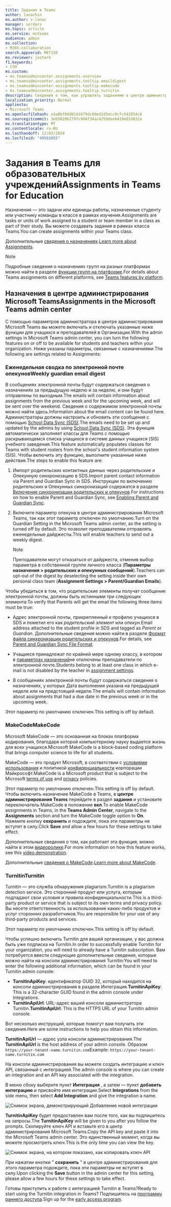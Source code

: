 ```yaml
---
title: Задания в Teams
author: lanachin
ms.author: v-lanac
manager: serdars
ms.topic: article
ms.service: msteams
audience: admin
ms.collection:
- M365-collaboration
search.appverid: MET150
ms.reviewer: jastark
f1.keywords:
- CSH
ms.custom:
- ms.teamsadmincenter.assignments.overview
- ms.teamsadmincenter.assignments.tooltip.emaildigest
- ms.teamsadmincenter.assignments.tooltip.makecode
- ms.teamsadmincenter.assignments.tooltip.turnitin
description: Сведения о том, как управлять заданиями в центре администрирования Microsoft Teams в Teams для образовательных учреждений.
localization_priority: Normal
appliesto:
- Microsoft Teams
ms.openlocfilehash: e3a0bf0dd0141679dc89ed1d5ecc0cfc542854c8
ms.sourcegitcommit: 3eb5820b279fc904f34ac4259deeb419e02d832a
ms.translationtype: MT
ms.contentlocale: ru-RU
ms.lasthandoff: 12/03/2020
ms.locfileid: "49561055"
---
```

# <a name="assignments-in-teams-for-education"></a><span data-ttu-id="c879c-103">Задания в Teams для образовательных учреждений</span><span class="sxs-lookup"><span data-stu-id="c879c-103">Assignments in Teams for Education</span></span>

<span data-ttu-id="c879c-104">Назначения — это задачи или единицы работы, назначенные студенту или участнику команды в классе в рамках изучения.</span><span class="sxs-lookup"><span data-stu-id="c879c-104">Assignments are tasks or units of work assigned to a student or team member in a class as part of their study.</span></span> <span data-ttu-id="c879c-105">Вы можете создавать задания в рамках класса Teams.</span><span class="sxs-lookup"><span data-stu-id="c879c-105">You can create assignments within your Teams class.</span></span>

<span data-ttu-id="c879c-106">Дополнительные [сведения о назначениях](https://support.office.com/article/microsoft-teams-5aa4431a-8a3c-4aa5-87a6-b6401abea114?ui=en-US&rs=en-IE&ad=IE#ID0EAABAAA=Assignments).</span><span class="sxs-lookup"><span data-stu-id="c879c-106">[Learn more about Assignments](https://support.office.com/article/microsoft-teams-5aa4431a-8a3c-4aa5-87a6-b6401abea114?ui=en-US&rs=en-IE&ad=IE#ID0EAABAAA=Assignments).</span></span>

> [!Note]
> <span data-ttu-id="c879c-107">Подробные сведения о назначениях групп на разных платформах можно найти в разделе [функции групп на платформе](https://support.microsoft.com/office/teams-features-by-platform-debe7ff4-7db4-4138-b7d0-fcc276f392d3).</span><span class="sxs-lookup"><span data-stu-id="c879c-107">For details about Teams assignments on different platforms, see [Teams features by platform](https://support.microsoft.com/office/teams-features-by-platform-debe7ff4-7db4-4138-b7d0-fcc276f392d3).</span></span>

## <a name="assignments-in-the-microsoft-teams-admin-center"></a><span data-ttu-id="c879c-108">Назначения в центре администрирования Microsoft Teams</span><span class="sxs-lookup"><span data-stu-id="c879c-108">Assignments in the Microsoft Teams admin center</span></span>

<span data-ttu-id="c879c-109">С помощью параметров администратора в центре администрирования Microsoft Teams вы можете включать и отключать указанные ниже функции для учащихся и преподавателей в Организации.</span><span class="sxs-lookup"><span data-stu-id="c879c-109">With the admin settings in Microsoft Teams admin center, you can turn the following features on or off to be available for students and teachers within your organization.</span></span> <span data-ttu-id="c879c-110">Ниже указаны параметры, связанные с назначениями.</span><span class="sxs-lookup"><span data-stu-id="c879c-110">The following are settings related to Assignments:</span></span>

<span data-ttu-id="c879c-111"><a name="#bkemaildigest"> </a></span><span class="sxs-lookup"><span data-stu-id="c879c-111"><a name="#bkemaildigest"> </a></span></span>
### <a name="weekly-guardian-email-digest"></a><span data-ttu-id="c879c-112">Еженедельная сводка по электронной почте опекунов</span><span class="sxs-lookup"><span data-stu-id="c879c-112">Weekly guardian email digest</span></span>

<span data-ttu-id="c879c-113">В сообщениях электронной почты будут содержаться сведения о назначениях за предыдущую неделю и за неделю, и они будут отправлены по выходным.</span><span class="sxs-lookup"><span data-stu-id="c879c-113">The emails will contain information about assignments from the previous week and for the upcoming week, and will be sent over the weekend.</span></span> <span data-ttu-id="c879c-114">Сведения о содержимом электронной почты можно найти здесь.</span><span class="sxs-lookup"><span data-stu-id="c879c-114">Information about the email content can be found here.</span></span> <span data-ttu-id="c879c-115">Администраторы должны настроить и обновить эти сообщения с помощью [School Data Sync (SDS)](https://docs.microsoft.com/schooldatasync/).</span><span class="sxs-lookup"><span data-stu-id="c879c-115">The emails need to be set up and updated by the admins by using [School Data Sync (SDS)](https://docs.microsoft.com/schooldatasync/).</span></span> <span data-ttu-id="c879c-116">Эта функция автоматически заполняет классы для Teams с помощью раскрывающемся списка учащихся в системе данных учащихся (SIS) учебного заведения.</span><span class="sxs-lookup"><span data-stu-id="c879c-116">This feature automatically populates classes for Teams with student rosters from the school's student information system (SIS).</span></span> <span data-ttu-id="c879c-117">Чтобы включить эту функцию, выполните указанные ниже действия.</span><span class="sxs-lookup"><span data-stu-id="c879c-117">The steps to enable this feature are:</span></span>

1. <span data-ttu-id="c879c-118">Импорт родительских контактных данных через родительские и Опекунную синхронизацию в SDS.</span><span class="sxs-lookup"><span data-stu-id="c879c-118">Import parent contact information via Parent and Guardian Sync in SDS.</span></span> <span data-ttu-id="c879c-119">Инструкции по включению родительских и Опекунных синхронизаций содержатся в разделе [Включение синхронизации родительских и опекунов](https://docs.microsoft.com/schooldatasync/parent-contact-sync#enabling-parent-and-guardian-sync).</span><span class="sxs-lookup"><span data-stu-id="c879c-119">For instructions on how to enable Parent and Guardian Sync, see [Enabling Parent and Guardian Sync](https://docs.microsoft.com/schooldatasync/parent-contact-sync#enabling-parent-and-guardian-sync).</span></span>

2. <span data-ttu-id="c879c-120">Включите параметр опекуна в центре администрирования Microsoft Teams, так как этот параметр отключен по умолчанию.</span><span class="sxs-lookup"><span data-stu-id="c879c-120">Turn on the Guardian Setting in the Microsoft Teams admin center, as the setting is turned off by default.</span></span> <span data-ttu-id="c879c-121">Это позволит преподавателям отправлять еженедельные дайджесты.</span><span class="sxs-lookup"><span data-stu-id="c879c-121">This will enable teachers to send out a weekly digest.</span></span>

   > [!NOTE]
   > <span data-ttu-id="c879c-122">Преподаватели могут отказаться от дайджеста, отменив выбор параметра в собственной группе личного класса (**Параметры назначения > родительских и опекунных сообщений**).</span><span class="sxs-lookup"><span data-stu-id="c879c-122">Teachers can opt-out of the digest by deselecting the setting inside their own personal class team (**Assignment Settings > Parent/Guardian Emails**).</span></span>

<span data-ttu-id="c879c-123">Чтобы убедиться в том, что родительские элементы получат сообщение электронной почты, должны быть истинными три следующих элемента:</span><span class="sxs-lookup"><span data-stu-id="c879c-123">To verify that Parents will get the email the following three items must be true:</span></span>

 - <span data-ttu-id="c879c-124">Адрес электронной почты, прикрепленный к профилю учащихся в SDS и пометил его как _родительский элемент_ или _опекун_.</span><span class="sxs-lookup"><span data-stu-id="c879c-124">Email address attached to the student profile in SDS and tagged as _Parent_ or _Guardian_.</span></span> <span data-ttu-id="c879c-125">Дополнительные сведения можно найти в разделе [Формат файла синхронизации родительских и опекунов](https://docs.microsoft.com/schooldatasync/parent-contact-sync-file-format).</span><span class="sxs-lookup"><span data-stu-id="c879c-125">For details, see [Parent and Guardian Sync File Format](https://docs.microsoft.com/schooldatasync/parent-contact-sync-file-format).</span></span>

 - <span data-ttu-id="c879c-126">Учащиеся принадлежат по крайней мере одному классу, в котором в [параметрах назначений](https://support.microsoft.com/office/adjust-assignment-settings-in-your-class-team-05bb3b89-1cdf-415a-b6c7-44add0376a77)не отключены преподаватели по электронной почте.</span><span class="sxs-lookup"><span data-stu-id="c879c-126">Students belong to at least one class in which e-mail is not disabled by the teacher in [assignment settings](https://support.microsoft.com/office/adjust-assignment-settings-in-your-class-team-05bb3b89-1cdf-415a-b6c7-44add0376a77).</span></span>

 - <span data-ttu-id="c879c-127">В сообщениях электронной почты будут содержаться сведения о назначениях, у которых Дата выполнения указана на предыдущей неделе или на предстоящей неделе.</span><span class="sxs-lookup"><span data-stu-id="c879c-127">The emails will contain information about assignments that had a due date in the previous week or in the upcoming week.</span></span>

<span data-ttu-id="c879c-128">Этот параметр по умолчанию отключен.</span><span class="sxs-lookup"><span data-stu-id="c879c-128">This setting is off by default.</span></span>


<span data-ttu-id="c879c-129"><a name="bkmakecode"> </a></span><span class="sxs-lookup"><span data-stu-id="c879c-129"><a name="bkmakecode"> </a></span></span>
### <a name="makecode"></a><span data-ttu-id="c879c-130">MakeCode</span><span class="sxs-lookup"><span data-stu-id="c879c-130">MakeCode</span></span>
<span data-ttu-id="c879c-131">Microsoft MakeCode — это основанная на блоках платформа кодирования, благодаря которой компьютерному науку выдается жизнь для всех учащихся.</span><span class="sxs-lookup"><span data-stu-id="c879c-131">Microsoft MakeCode is a block-based coding platform that brings computer science to life for all students.</span></span> 

<span data-ttu-id="c879c-132">MakeCode — это продукт Microsoft, в соответствии с [условиями использования](https://go.microsoft.com/fwlink/?LinkID=206977) и политикой [конфиденциальности](https://go.microsoft.com/fwlink/?LinkId=521839) корпорации Майкрософт.</span><span class="sxs-lookup"><span data-stu-id="c879c-132">MakeCode is a Microsoft product that is subject to the Microsoft [terms of use](https://go.microsoft.com/fwlink/?LinkID=206977) and [privacy](https://go.microsoft.com/fwlink/?LinkId=521839) policies.</span></span>

<span data-ttu-id="c879c-133">Этот параметр по умолчанию отключен.</span><span class="sxs-lookup"><span data-stu-id="c879c-133">This setting is off by default.</span></span> <span data-ttu-id="c879c-134">Чтобы включить назначение MakeCode в Teams, в **центре администрирования Teams** перейдите в раздел **задания** и установите переключатель MakeCode в положение **вкл**.</span><span class="sxs-lookup"><span data-stu-id="c879c-134">To enable MakeCode assignments in Teams, in the **Teams Admin Center**, navigate to the **Assignments** section and turn the MakeCode toggle option to **On**.</span></span> <span data-ttu-id="c879c-135">Нажмите кнопку **сохранить** и подождите, пока эти параметры не вступят в силу.</span><span class="sxs-lookup"><span data-stu-id="c879c-135">Click **Save** and allow a few hours for these settings to take effect.</span></span>

<span data-ttu-id="c879c-136">Дополнительные сведения о том, как работает эта функция, можно найти в этом [видеоролике](https://makecode.com/blog/teams/teams-assignments).</span><span class="sxs-lookup"><span data-stu-id="c879c-136">For more information on how this feature works, see this [video demonstration](https://makecode.com/blog/teams/teams-assignments).</span></span>

<span data-ttu-id="c879c-137">Дополнительные [сведения о MakeCode](https://aka.ms/makecode).</span><span class="sxs-lookup"><span data-stu-id="c879c-137">[Learn more about MakeCode](https://aka.ms/makecode).</span></span>

<span data-ttu-id="c879c-138"><a name="#turnitin"> </a></span><span class="sxs-lookup"><span data-stu-id="c879c-138"><a name="#turnitin"> </a></span></span>
### <a name="turnitin"></a><span data-ttu-id="c879c-139">Turnitin</span><span class="sxs-lookup"><span data-stu-id="c879c-139">Turnitin</span></span>

<span data-ttu-id="c879c-140">Turnitin — это служба обнаружения plagiarism.</span><span class="sxs-lookup"><span data-stu-id="c879c-140">Turnitin is a plagiarism detection service.</span></span> <span data-ttu-id="c879c-141">Это сторонний продукт или услуга, которым подпадают свои условия и правила конфиденциальности.</span><span class="sxs-lookup"><span data-stu-id="c879c-141">This is a third-party product or service that is subject to its own terms and privacy policy.</span></span> <span data-ttu-id="c879c-142">Вы несете ответственность за использование каких-либо продуктов и услуг сторонних разработчиков.</span><span class="sxs-lookup"><span data-stu-id="c879c-142">You are responsible for your use of any third-party products and services.</span></span>

<span data-ttu-id="c879c-143">Этот параметр по умолчанию отключен.</span><span class="sxs-lookup"><span data-stu-id="c879c-143">This setting is off by default.</span></span>

<span data-ttu-id="c879c-144">Чтобы успешно включить Turnitin для вашей организации, у вас должна быть уже подписка на Turnitin.</span><span class="sxs-lookup"><span data-stu-id="c879c-144">In order to successfully enable Turnitin for your organization, you will need to already have a Turnitin subscription.</span></span> <span data-ttu-id="c879c-145">Вам потребуется ввести следующие дополнительные сведения, которые можно найти на консоли администрирования Turnitin:</span><span class="sxs-lookup"><span data-stu-id="c879c-145">You will need to enter the following additional information, which can be found in your Turnitin admin console:</span></span>

  * <span data-ttu-id="c879c-146">**TurnitinApiKey**: идентификатор GUID 32, который находится на консоли администрирования в разделе Интеграция.</span><span class="sxs-lookup"><span data-stu-id="c879c-146">**TurnitinApiKey**: This is a 32-character GUID found in the admin console under Integrations.</span></span>
  * <span data-ttu-id="c879c-147">**TurnitinApiUrl**: URL-адрес вашей консоли администратора Turnitin.</span><span class="sxs-lookup"><span data-stu-id="c879c-147">**TurnitinApiUrl**: This is the HTTPS URL of your Turnitin admin console.</span></span>

<span data-ttu-id="c879c-148">Вот несколько инструкций, которые помогут вам получить эти сведения.</span><span class="sxs-lookup"><span data-stu-id="c879c-148">Here are some instructions to help you obtain this information.</span></span>

<span data-ttu-id="c879c-149">**TurnitinApiUrl** — адрес узла консоли администрирования.</span><span class="sxs-lookup"><span data-stu-id="c879c-149">The **TurnitinApiUrl** is the host address of your admin console.</span></span>
<span data-ttu-id="c879c-150">Образом `https://your-tenant-name.turnitin.com`</span><span class="sxs-lookup"><span data-stu-id="c879c-150">Example: `https://your-tenant-name.turnitin.com`</span></span>

<span data-ttu-id="c879c-151">На консоли администрирования вы можете создать интеграцию и ключ API, связанный с интеграцией.</span><span class="sxs-lookup"><span data-stu-id="c879c-151">The admin console is where you can create an integration and an API key associated with the integration.</span></span>

<span data-ttu-id="c879c-152">В меню сбоку выберите пункт **Интеграция** , а затем — пункт **добавить интеграцию** и присвойте имя интеграции.</span><span class="sxs-lookup"><span data-stu-id="c879c-152">Select **Integrations** from the side menu, then select **Add Integration** and give the integration a name.</span></span>

![Снимок экрана, демонстрирующий Добавление новой интеграции](./educationImages/Assignments_mopo_turnitin2.png)

<span data-ttu-id="c879c-154">**TurnitinApiKey** будет предоставлен вам после того, как вы подпишитесь на запросы.</span><span class="sxs-lookup"><span data-stu-id="c879c-154">The **TurnitinApiKey** will be given to you after you follow the prompts.</span></span> <span data-ttu-id="c879c-155">Скопируйте ключ API и вставьте его в центр администрирования Microsoft Teams.</span><span class="sxs-lookup"><span data-stu-id="c879c-155">Copy the API key and paste it into the Microsoft Teams admin center.</span></span>  <span data-ttu-id="c879c-156">Это единственный момент, когда вы можете просмотреть ключ.</span><span class="sxs-lookup"><span data-stu-id="c879c-156">This is the only time you can view the key.</span></span>

![Снимок экрана, на котором показано, как копировать ключ API](./educationImages/Assignments_mopo_turnitin3.png)

<span data-ttu-id="c879c-158">При нажатии кнопки " **сохранить** " в центре администрирования для этого параметра подождите, пока эти параметры не вступят в силу.</span><span class="sxs-lookup"><span data-stu-id="c879c-158">Upon clicking the **Save** button in the admin center for this setting, please allow a few hours for these settings to take effect.</span></span>

<span data-ttu-id="c879c-159">Готовы приступить к работе с интеграцией Turnitin в Teams?</span><span class="sxs-lookup"><span data-stu-id="c879c-159">Ready to start using the Turnitin integration in Teams?</span></span> <span data-ttu-id="c879c-160">Подпишитесь на [программу раннего доступа](https://www.turnitin.com/products/feedback-studio/microsoft-teams-integration).</span><span class="sxs-lookup"><span data-stu-id="c879c-160">Sign up for the [early access program](https://www.turnitin.com/products/feedback-studio/microsoft-teams-integration).</span></span>
